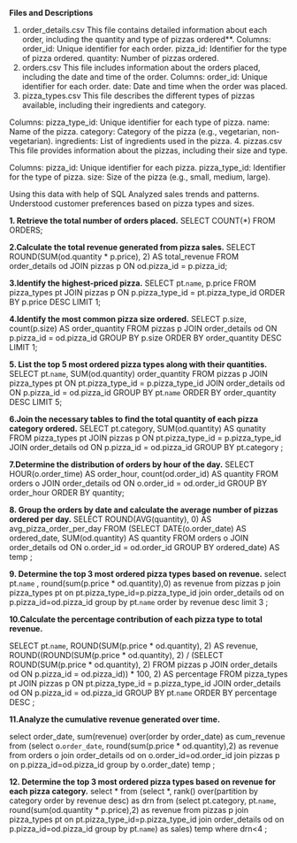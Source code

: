 **Files and Descriptions**
1. order_details.csv
This file contains detailed information about each order, including the quantity and type of pizzas ordered**.
Columns:
order_id: Unique identifier for each order.
pizza_id: Identifier for the type of pizza ordered.
quantity: Number of pizzas ordered.
2. orders.csv
This file includes information about the orders placed, including the date and time of the order.
Columns:
order_id: Unique identifier for each order.
date: Date and time when the order was placed.
3. pizza_types.csv
This file describes the different types of pizzas available, including their ingredients and category.

Columns:
pizza_type_id: Unique identifier for each type of pizza.
name: Name of the pizza.
category: Category of the pizza (e.g., vegetarian, non-vegetarian).
ingredients: List of ingredients used in the pizza.
4. pizzas.csv
This file provides information about the pizzas, including their size and type.

Columns:
pizza_id: Unique identifier for each pizza.
pizza_type_id: Identifier for the type of pizza.
size: Size of the pizza (e.g., small, medium, large).

Using this data with help of SQL
Analyzed sales trends and patterns.
Understood customer preferences based on pizza types and sizes.

**1. Retrieve the total number of orders placed.**
SELECT 
    COUNT(*)
FROM
    ORDERS;

    
**2.Calculate the total revenue generated from pizza sales.**
SELECT 
    ROUND(SUM(od.quantity * p.price), 2) AS total_revenue
FROM
    order_details od
        JOIN
    pizzas p ON od.pizza_id = p.pizza_id;
    

**3.Identify the highest-priced pizza.**
SELECT 
    pt.`name`, p.price
FROM
    pizza_types pt
        JOIN
    pizzas p ON p.pizza_type_id = pt.pizza_type_id
ORDER BY p.price DESC
LIMIT 1;


**4.Identify the most common pizza size ordered.**
SELECT 
    p.size, count(p.size) AS order_quantity
FROM
    pizzas p
        JOIN
    order_details od ON p.pizza_id = od.pizza_id
GROUP BY p.size
ORDER BY order_quantity DESC
LIMIT 1;

**5. List the top 5 most ordered pizza types along with their quantities.**
SELECT 
    pt.`name`, SUM(od.quantity) order_quantity
FROM
    pizzas p
        JOIN
    pizza_types pt ON pt.pizza_type_id = p.pizza_type_id
        JOIN
    order_details od ON p.pizza_id = od.pizza_id
GROUP BY pt.`name`
ORDER BY order_quantity DESC
LIMIT 5;

**6.Join the necessary tables to find the total quantity of each pizza category ordered.**
SELECT 
    pt.category, SUM(od.quantity) AS qunatity
FROM
    pizza_types pt
        JOIN
    pizzas p ON pt.pizza_type_id = p.pizza_type_id
        JOIN
    order_details od ON p.pizza_id = od.pizza_id
GROUP BY pt.category
;

**7.Determine the distribution of orders by hour of the day.**
SELECT 
    HOUR(o.order_time) AS order_hour,
    count(od.order_id) AS quantity
FROM
    orders o
        JOIN
    order_details od ON o.order_id = od.order_id
GROUP BY order_hour
ORDER BY quantity;


**8. Group the orders by date and calculate the average number of pizzas ordered per day.**
SELECT 
    ROUND(AVG(quantity), 0) AS avg_pizza_order_per_day
FROM
    (SELECT 
        DATE(o.order_date) AS ordered_date,
            SUM(od.quantity) AS quantity
    FROM
        orders o
    JOIN order_details od ON o.order_id = od.order_id
    GROUP BY ordered_date) AS temp
;

**9. Determine the top 3 most ordered pizza types based on revenue.**
select pt.`name` , round(sum(p.price * od.quantity),0) as revenue
from pizzas p
join pizza_types pt
on pt.pizza_type_id=p.pizza_type_id
join order_details od
on p.pizza_id=od.pizza_id
group by pt.`name`
order by revenue desc
limit 3
;

**10.Calculate the percentage contribution of each pizza type to total revenue.**

SELECT 
    pt.`name`,
    ROUND(SUM(p.price * od.quantity), 2) AS revenue,
    ROUND((ROUND(SUM(p.price * od.quantity), 2) / (SELECT 
                    ROUND(SUM(p.price * od.quantity), 2)
                FROM
                    pizzas p
                        JOIN
                    order_details od ON p.pizza_id = od.pizza_id)) * 100,
            2) AS percentage
FROM
    pizza_types pt
        JOIN
    pizzas p ON pt.pizza_type_id = p.pizza_type_id
        JOIN
    order_details od ON p.pizza_id = od.pizza_id
GROUP BY pt.`name`
ORDER BY percentage DESC
;


**11.Analyze the cumulative revenue generated over time.**

select order_date,
sum(revenue) over(order by order_date) as cum_revenue
from
(select 
o.`order_date`,
round(sum(p.price * od.quantity),2) as revenue
from orders o
join order_details od
on o.order_id=od.order_id
join pizzas p
on p.pizza_id=od.pizza_id
group by o.order_date) temp
;

**12. Determine the top 3 most ordered pizza types based on revenue for each pizza category.**
select *
from
(select *,
rank() over(partition by category order by revenue desc) as drn
from
(select 
pt.category,
pt.`name`, 
 round(sum(od.quantity * p.price),2) as revenue
 from pizzas p
 join pizza_types pt
 on pt.pizza_type_id=p.pizza_type_id
 join order_details od
 on p.pizza_id=od.pizza_id
 group by pt.`name`) as sales) temp
 where drn<4
 ;




